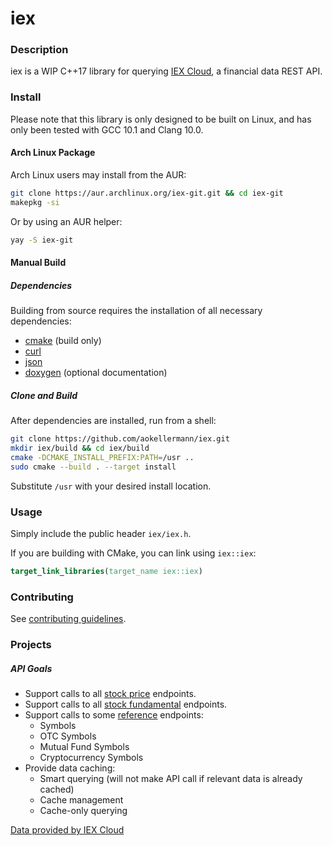 # iex

### Description
iex is a WIP C++17 library for querying [IEX Cloud](https://iexcloud.io/), a financial data REST API.

### Install
Please note that this library is only designed to be built on Linux, and has only been tested with GCC 10.1 and Clang 10.0.

#### Arch Linux Package

Arch Linux users may install from the AUR:
```bash
git clone https://aur.archlinux.org/iex-git.git && cd iex-git
makepkg -si
```
Or by using an AUR helper:
```bash
yay -S iex-git
```

#### Manual Build

##### Dependencies
Building from source requires the installation of all necessary dependencies:
* [cmake](https://github.com/Kitware/CMake) (build only)
* [curl](https://github.com/curl/curl)
* [json](https://github.com/nlohmann/json)
* [doxygen](https://github.com/doxygen/doxygen) (optional documentation)

##### Clone and Build
After dependencies are installed, run from a shell:
```bash
git clone https://github.com/aokellermann/iex.git
mkdir iex/build && cd iex/build
cmake -DCMAKE_INSTALL_PREFIX:PATH=/usr ..
sudo cmake --build . --target install
```
Substitute `/usr` with your desired install location.

### Usage

Simply include the public header `iex/iex.h`.

If you are building with CMake, you can link using `iex::iex`:
```cmake
target_link_libraries(target_name iex::iex)
```

### Contributing

See [contributing guidelines](.github/CONTRIBUTING.md).

### Projects

##### API Goals
* Support calls to all [stock price](https://iexcloud.io/docs/api/#stock-prices) endpoints.
* Support calls to all [stock fundamental](https://iexcloud.io/docs/api/#stock-fundamentals) endpoints.
* Support calls to some [reference](https://iexcloud.io/docs/api/#reference-data) endpoints:
  * Symbols
  * OTC Symbols
  * Mutual Fund Symbols
  * Cryptocurrency Symbols
* Provide data caching:
  * Smart querying (will not make API call if relevant data is already cached)
  * Cache management
  * Cache-only querying

[Data provided by IEX Cloud](https://iexcloud.io)
